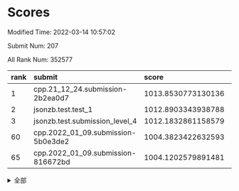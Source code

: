 # Scores

Modified Time: 2022-03-14 10:57:02

Submit Num: 207

All Rank Num: 352577

| rank |               submit               |       score        |       sigma        | pk_num |
| :--- | :--------------------------------- | :----------------- | :----------------- | :----- |
| 1    | cpp.21_12_24.submission-2b2ea0d7   | 1013.8530773130136 | 0.8133616342734798 | 6816   |
| 2    | jsonzb.test.test_1                 | 1012.8903343938788 | 0.7774088165731402 | 6812   |
| 3    | jsonzb.test.submission_level_4     | 1012.1832861158579 | 0.7908243298205468 | 6812   |
| 60   | cpp.2022_01_09.submission-5b0e3de2 | 1004.3823422632593 | 0.730792044652414  | 6813   |
| 65   | cpp.2022_01_09.submission-816672bd | 1004.1202579891481 | 0.7167534507346758 | 6815   |


<details>
<summary>全部</summary>

| rank |                 submit                 |       score        |       sigma        | pk_num |
| :--- | :------------------------------------- | :----------------- | :----------------- | :----- |
| 1    | cpp.21_12_24.submission-2b2ea0d7       | 1013.8530773130136 | 0.8133616342734798 | 6816   |
| 2    | jsonzb.test.test_1                     | 1012.8903343938788 | 0.7774088165731402 | 6812   |
| 3    | jsonzb.test.submission_level_4         | 1012.1832861158579 | 0.7908243298205468 | 6812   |
| 4    | gobigger.level_3.submission_level_3_38 | 1011.4784689836468 | 0.7746636831351897 | 6814   |
| 5    | gobigger.level_3.submission_level_3_12 | 1011.3159896210664 | 0.7844430008138585 | 6816   |
| 6    | gobigger.level_3.submission_level_3_33 | 1011.2197017636702 | 0.7826285056564561 | 6810   |
| 7    | gobigger.level_3.submission_level_3_14 | 1011.0682319262462 | 0.7705995046439966 | 6820   |
| 8    | gobigger.level_3.submission_level_3_0  | 1010.9908476989339 | 0.7542269439351351 | 6816   |
| 9    | gobigger.level_3.submission_level_3_5  | 1010.9835716369555 | 0.7695545919874337 | 6813   |
| 10   | gobigger.level_3.submission_level_3_13 | 1010.9265711414558 | 0.7866530283083468 | 6811   |
| 11   | gobigger.level_3.submission_level_3_47 | 1010.8460098251209 | 0.7573132681024606 | 6817   |
| 12   | gobigger.level_3.submission_level_3_37 | 1010.7342399949916 | 0.7776038843309135 | 6816   |
| 13   | gobigger.level_3.submission_level_3_29 | 1010.6732624047547 | 0.772044412232412  | 6816   |
| 14   | gobigger.level_3.submission_level_3_49 | 1010.62577862353   | 0.7734563032025201 | 6813   |
| 15   | gobigger.level_3.submission_level_3_27 | 1010.6206729515212 | 0.7574611011850166 | 6815   |
| 16   | gobigger.level_3.submission_level_3_2  | 1010.6040507789138 | 0.7572609022581388 | 6810   |
| 17   | gobigger.level_3.submission_level_3_6  | 1010.5560581955846 | 0.7734617908323939 | 6816   |
| 18   | gobigger.level_3.submission_level_3_11 | 1010.5425047474541 | 0.7581454283651708 | 6806   |
| 19   | gobigger.level_3.submission_level_3_18 | 1010.5284502722076 | 0.749939272958096  | 6814   |
| 20   | gobigger.level_3.submission_level_3_30 | 1010.4499137729306 | 0.7553013606183309 | 6814   |
| 21   | gobigger.level_3.submission_level_3_15 | 1010.2657961010775 | 0.7465780628455492 | 6810   |
| 22   | gobigger.level_3.submission_level_3_41 | 1010.2502462485212 | 0.7548362093821328 | 6815   |
| 23   | gobigger.level_3.submission_level_3_9  | 1010.2175502429956 | 0.7550400238786866 | 6815   |
| 24   | gobigger.level_3.submission_level_3_46 | 1010.2148258751556 | 0.7726840910425266 | 6809   |
| 25   | gobigger.level_3.submission_level_3_24 | 1010.207105636555  | 0.7639095551214956 | 6817   |
| 26   | gobigger.level_3.submission_level_3_22 | 1010.155563492457  | 0.7525842225334821 | 6819   |
| 27   | gobigger.level_3.submission_level_3_16 | 1010.1326863075408 | 0.780014799005576  | 6814   |
| 28   | gobigger.level_3.submission_level_3_45 | 1009.9084284344331 | 0.7617779905946657 | 6811   |
| 29   | gobigger.level_3.submission_level_3_19 | 1009.8715567245082 | 0.7598219537725737 | 6811   |
| 30   | gobigger.level_3.submission_level_3_26 | 1009.8668726372191 | 0.7548495258038531 | 6809   |
| 31   | gobigger.level_3.submission_level_3_35 | 1009.857728106412  | 0.7491668898055865 | 6812   |
| 32   | gobigger.level_3.submission_level_3_21 | 1009.8376916599831 | 0.7484113985631919 | 6816   |
| 33   | gobigger.level_3.submission_level_3_7  | 1009.8056813127487 | 0.7479518674780018 | 6816   |
| 34   | gobigger.level_3.submission_level_3_48 | 1009.7875698017052 | 0.7398823896683054 | 6810   |
| 35   | gobigger.level_3.submission_level_3_32 | 1009.7643494413109 | 0.7497782361537481 | 6815   |
| 36   | gobigger.level_3.submission_level_3_1  | 1009.7380761599655 | 0.7388728857770122 | 6820   |
| 37   | gobigger.level_3.submission_level_3_43 | 1009.7110453945015 | 0.7747978909381746 | 6810   |
| 38   | gobigger.level_3.submission_level_3_40 | 1009.6983220088663 | 0.7544203234394811 | 6816   |
| 39   | gobigger.level_3.submission_level_3_42 | 1009.6460164659246 | 0.7627765880837343 | 6810   |
| 40   | gobigger.level_3.submission_level_3_20 | 1009.5854035065015 | 0.7473486695782319 | 6807   |
| 41   | gobigger.level_3.submission_level_3_36 | 1009.5724164674808 | 0.7639393585472761 | 6809   |
| 42   | gobigger.level_3.submission_level_3_23 | 1009.5006147198447 | 0.7426382335809699 | 6813   |
| 43   | gobigger.level_3.submission_level_3_10 | 1009.4427537915484 | 0.7597250646974604 | 6815   |
| 44   | gobigger.level_3.submission_level_3_3  | 1009.3748287601935 | 0.740000713973657  | 6814   |
| 45   | gobigger.level_3.submission_level_3_39 | 1009.354190908888  | 0.7631436576415465 | 6816   |
| 46   | gobigger.level_3.submission_level_3_28 | 1009.3081952363435 | 0.7314464226873296 | 6818   |
| 47   | gobigger.level_3.submission_level_3_8  | 1009.2620082212395 | 0.7484829631250998 | 6811   |
| 48   | gobigger.level_3.submission_level_3_34 | 1009.1466305203586 | 0.7563671396717825 | 6813   |
| 49   | gobigger.level_3.submission_level_3_44 | 1009.0164771877293 | 0.7341996824838829 | 6811   |
| 50   | gobigger.level_3.submission_level_3_25 | 1008.9887734547286 | 0.7454059809555242 | 6812   |
| 51   | gobigger.level_3.submission_level_3_31 | 1008.8858452388457 | 0.7445440452885391 | 6814   |
| 52   | gobigger.level_3.submission_level_3_17 | 1008.7399172062838 | 0.7598912460995976 | 6815   |
| 53   | gobigger.level_3.submission_level_3_4  | 1008.4583115085607 | 0.7414396086502388 | 6818   |
| 54   | gobigger.level_1.submission_level_1_44 | 1005.2412538163729 | 0.7249120398132727 | 6813   |
| 55   | gobigger.level_1.submission_level_1_14 | 1005.2026375391193 | 0.7162269228330269 | 6813   |
| 56   | gobigger.level_1.submission_level_1_25 | 1004.7453863887977 | 0.722785580844706  | 6816   |
| 57   | gobigger.level_1.submission_level_1_0  | 1004.6716231347633 | 0.7175644778447899 | 6815   |
| 58   | gobigger.level_1.submission_level_1_41 | 1004.5456785020662 | 0.7404791260850252 | 6808   |
| 59   | gobigger.level_1.submission_level_1_11 | 1004.4604736729788 | 0.726529622800853  | 6813   |
| 60   | cpp.2022_01_09.submission-5b0e3de2     | 1004.3823422632593 | 0.730792044652414  | 6813   |
| 61   | gobigger.level_1.submission_level_1_6  | 1004.3492242361249 | 0.7203438697319662 | 6812   |
| 62   | gobigger.level_1.submission_level_1_3  | 1004.2770703918761 | 0.7121133994751868 | 6814   |
| 63   | gobigger.level_1.submission_level_1_13 | 1004.2178729161496 | 0.7209956748248413 | 6814   |
| 64   | gobigger.level_1.submission_level_1_26 | 1004.1231429543495 | 0.7137555711954948 | 6822   |
| 65   | cpp.2022_01_09.submission-816672bd     | 1004.1202579891481 | 0.7167534507346758 | 6815   |
| 66   | gobigger.level_1.submission_level_1_9  | 1004.1184778132583 | 0.7214523145962402 | 6811   |
| 67   | gobigger.level_1.submission_level_1_40 | 1003.9189808836937 | 0.7198538877269995 | 6809   |
| 68   | gobigger.level_1.submission_level_1_31 | 1003.8530385846987 | 0.7173837957941213 | 6817   |
| 69   | gobigger.level_1.submission_level_1_17 | 1003.8096700924342 | 0.7096079382159707 | 6811   |
| 70   | gobigger.level_1.submission_level_1_18 | 1003.7752749819808 | 0.7098266180963679 | 6816   |
| 71   | gobigger.level_1.submission_level_1_49 | 1003.743897446011  | 0.7177955829897766 | 6810   |
| 72   | gobigger.level_1.submission_level_1_1  | 1003.7229295708837 | 0.7093747807779305 | 6813   |
| 73   | gobigger.level_1.submission_level_1_2  | 1003.6837444132374 | 0.7299921357500647 | 6811   |
| 74   | gobigger.level_1.submission_level_1_47 | 1003.6779647745473 | 0.7127605364231844 | 6813   |
| 75   | gobigger.level_1.submission_level_1_46 | 1003.6498186765289 | 0.732570266092057  | 6812   |
| 76   | gobigger.level_1.submission_level_1_29 | 1003.5525087538766 | 0.7219463168717553 | 6812   |
| 77   | gobigger.level_1.submission_level_1_28 | 1003.526097557745  | 0.7303517251130262 | 6806   |
| 78   | gobigger.level_1.submission_level_1_7  | 1003.5072134848156 | 0.705053472987684  | 6806   |
| 79   | gobigger.level_1.submission_level_1_42 | 1003.3879310544322 | 0.7182990410418137 | 6816   |
| 80   | gobigger.level_1.submission_level_1_32 | 1003.3134631619731 | 0.7211402543392541 | 6809   |
| 81   | gobigger.level_1.submission_level_1_22 | 1003.2869459922598 | 0.7199493348423197 | 6813   |
| 82   | gobigger.level_1.submission_level_1_21 | 1003.0986764223582 | 0.7024507452900276 | 6815   |
| 83   | gobigger.level_1.submission_level_1_23 | 1003.0857799738247 | 0.7251802300247194 | 6808   |
| 84   | gobigger.level_1.submission_level_1_33 | 1003.0262457613375 | 0.7198609128453118 | 6811   |
| 85   | gobigger.level_1.submission_level_1_5  | 1003.0131272330356 | 0.714619531857377  | 6811   |
| 86   | gobigger.level_1.submission_level_1_48 | 1002.9539726558045 | 0.7208055624771947 | 6811   |
| 87   | gobigger.level_1.submission_level_1_37 | 1002.9518558752953 | 0.7096558936845359 | 6810   |
| 88   | gobigger.level_1.submission_level_1_30 | 1002.9491667441007 | 0.7209714303181073 | 6809   |
| 89   | gobigger.level_1.submission_level_1_45 | 1002.9372122528267 | 0.7045804051580548 | 6812   |
| 90   | gobigger.level_1.submission_level_1_16 | 1002.872709615266  | 0.7186595605025682 | 6811   |
| 91   | gobigger.level_1.submission_level_1_12 | 1002.8409373530999 | 0.7298329605104316 | 6814   |
| 92   | gobigger.level_1.submission_level_1_27 | 1002.7752505471752 | 0.7228270837931908 | 6814   |
| 93   | gobigger.level_1.submission_level_1_38 | 1002.6933434927242 | 0.7128519611162921 | 6813   |
| 94   | gobigger.level_1.submission_level_1_10 | 1002.6916996651082 | 0.7103606297435034 | 6814   |
| 95   | gobigger.level_1.submission_level_1_20 | 1002.6175976345489 | 0.7123722943314177 | 6810   |
| 96   | gobigger.level_1.submission_level_1_43 | 1002.5817385735917 | 0.7140628079278454 | 6816   |
| 97   | gobigger.level_1.submission_level_1_15 | 1002.5787221341658 | 0.7125335549548063 | 6819   |
| 98   | gobigger.level_1.submission_level_1_34 | 1002.5402073844152 | 0.7096997599512506 | 6816   |
| 99   | gobigger.level_1.submission_level_1_36 | 1002.4928267299052 | 0.7110495495190154 | 6812   |
| 100  | gobigger.level_1.submission_level_1_24 | 1002.4417538208438 | 0.7170566117541141 | 6817   |
| 101  | gobigger.level_1.submission_level_1_4  | 1002.3954819018252 | 0.7137602548736415 | 6816   |
| 102  | gobigger.level_1.submission_level_1_35 | 1002.1792775730619 | 0.7249232374999839 | 6815   |
| 103  | gobigger.level_1.submission_level_1_19 | 1002.1472919358075 | 0.7108385519767201 | 6816   |
| 104  | gobigger.level_1.submission_level_1_8  | 1002.0279330755246 | 0.7155584838782935 | 6812   |
| 105  | gobigger.level_1.submission_level_1_39 | 1001.827303809555  | 0.7118097897677053 | 6809   |
| 106  | gobigger.random.submission_random_8    | 997.6539350111466  | 0.7081017999289643 | 6811   |
| 107  | gobigger.random.submission_random_39   | 997.4890881976538  | 0.7150675253105917 | 6810   |
| 108  | gobigger.random.submission_random_0    | 997.2679141600375  | 0.7136468177855673 | 6814   |
| 109  | gobigger.random.submission_random_19   | 997.2239779101066  | 0.7124461473776609 | 6806   |
| 110  | gobigger.random.submission_random_9    | 996.82145064507    | 0.7112594845599014 | 6815   |
| 111  | gobigger.random.submission_random_2    | 996.7145310395173  | 0.6992330623061206 | 6816   |
| 112  | gobigger.random.submission_random_6    | 996.6905836161793  | 0.7159766445792463 | 6810   |
| 113  | gobigger.random.submission_random_47   | 996.6069038642596  | 0.7003776503226621 | 6815   |
| 114  | gobigger.random.submission_random_22   | 996.54073027895    | 0.7077090096574343 | 6816   |
| 115  | gobigger.random.submission_random_40   | 996.504986717805   | 0.7081206711257021 | 6806   |
| 116  | gobigger.random.submission_random_3    | 996.458698271035   | 0.7281424100947491 | 6812   |
| 117  | gobigger.random.submission_random_49   | 996.4388693635356  | 0.7087823788283619 | 6811   |
| 118  | gobigger.random.submission_random_32   | 996.4105936184424  | 0.7126749801216452 | 6815   |
| 119  | gobigger.random.submission_random_34   | 996.306672964308   | 0.7188333609767689 | 6810   |
| 120  | gobigger.random.submission_random_21   | 996.3058905846457  | 0.7044388876763213 | 6818   |
| 121  | gobigger.random.submission_random_36   | 996.3041577743771  | 0.7092702931106257 | 6816   |
| 122  | gobigger.random.submission_random_1    | 996.2950416938081  | 0.706271051180295  | 6816   |
| 123  | gobigger.random.submission_random_27   | 996.2316086121946  | 0.7095909149772671 | 6811   |
| 124  | gobigger.random.submission_random_38   | 996.2242886131442  | 0.7158764014511998 | 6810   |
| 125  | gobigger.random.submission_random_17   | 996.2120679132545  | 0.7076545256865564 | 6815   |
| 126  | gobigger.random.submission_random_7    | 996.1813419181724  | 0.7106232638645014 | 6816   |
| 127  | gobigger.random.submission_random_43   | 996.1468061726357  | 0.7252606343933264 | 6810   |
| 128  | gobigger.random.submission_random_25   | 996.1419265342302  | 0.696812729493617  | 6813   |
| 129  | gobigger.random.submission_random_48   | 996.1027535728869  | 0.7124273945549457 | 6808   |
| 130  | gobigger.random.submission_random_13   | 996.0880517551394  | 0.7201979971749465 | 6813   |
| 131  | gobigger.random.submission_random_26   | 996.0749501495093  | 0.7150917604061768 | 6811   |
| 132  | gobigger.random.submission_random_35   | 996.0714759606396  | 0.7107815446037847 | 6815   |
| 133  | gobigger.random.submission_random_28   | 996.0698812407251  | 0.7126638176365677 | 6815   |
| 134  | gobigger.random.submission_random_41   | 996.0239890766715  | 0.7095228257623402 | 6813   |
| 135  | gobigger.random.submission_random_29   | 995.9813930368865  | 0.7078201037755336 | 6807   |
| 136  | gobigger.random.submission_random_44   | 995.9488922149151  | 0.7109181461119882 | 6815   |
| 137  | gobigger.random.submission_random_37   | 995.8890185560343  | 0.6908899721525318 | 6813   |
| 138  | gobigger.random.submission_random_42   | 995.8566645507758  | 0.7069610848701329 | 6812   |
| 139  | gobigger.random.submission_random_10   | 995.8453338936652  | 0.7050622749298107 | 6816   |
| 140  | gobigger.random.submission_random_12   | 995.7953849889667  | 0.7213440359812822 | 6814   |
| 141  | gobigger.random.submission_random_33   | 995.6476404827495  | 0.7107900425099006 | 6816   |
| 142  | gobigger.random.submission_random_11   | 995.6283571187648  | 0.7131992031554149 | 6812   |
| 143  | gobigger.random.submission_random_24   | 995.6155393465683  | 0.7147727465742199 | 6813   |
| 144  | gobigger.random.submission_random_18   | 995.5240737173395  | 0.7154665715775669 | 6810   |
| 145  | gobigger.random.submission_random_15   | 995.5051379167901  | 0.6979828179885368 | 6813   |
| 146  | gobigger.random.submission_random_45   | 995.5039278648425  | 0.7182669858201873 | 6811   |
| 147  | gobigger.random.submission_random_14   | 995.2722239270372  | 0.7033577856531003 | 6810   |
| 148  | gobigger.random.submission_random_23   | 995.1223413636739  | 0.7068591938033378 | 6814   |
| 149  | gobigger.random.submission_random_31   | 995.1124772608175  | 0.7165047067536847 | 6811   |
| 150  | gobigger.random.submission_random_5    | 995.0945812525209  | 0.7140380435192469 | 6814   |
| 151  | gobigger.random.submission_random_20   | 995.0888553136676  | 0.7164234721263967 | 6815   |
| 152  | gobigger.random.submission_random_16   | 995.0816270978834  | 0.7150834055012697 | 6815   |
| 153  | gobigger.random.submission_random_4    | 994.942816036715   | 0.7087382665353321 | 6812   |
| 154  | gobigger.random.submission_random_46   | 994.9257580201142  | 0.7178044804527821 | 6806   |
| 155  | gobigger.random.submission_random_30   | 994.4349701263544  | 0.7159397689548952 | 6813   |
| 156  | gobigger.level_2.submission_level_2_35 | 994.1612296588836  | 0.7331859446482196 | 6811   |
| 157  | gobigger.level_2.submission_level_2_2  | 993.7336121374053  | 0.7241714077027738 | 6811   |
| 158  | gobigger.level_2.submission_level_2_46 | 993.5378424529861  | 0.7391399857119185 | 6810   |
| 159  | gobigger.level_2.submission_level_2_34 | 993.466661037248   | 0.7396540293542502 | 6809   |
| 160  | gobigger.level_2.submission_level_2_45 | 993.3598726971024  | 0.7591111093827522 | 6815   |
| 161  | gobigger.level_2.submission_level_2_42 | 993.3379510475445  | 0.7407010616207633 | 6816   |
| 162  | gobigger.level_2.submission_level_2_11 | 993.2609782741428  | 0.7304613796630431 | 6811   |
| 163  | gobigger.level_2.submission_level_2_30 | 993.251234534592   | 0.7425882689456917 | 6812   |
| 164  | gobigger.level_2.submission_level_2_49 | 993.2320089881246  | 0.7439366091649569 | 6815   |
| 165  | gobigger.level_2.submission_level_2_20 | 993.1670808916776  | 0.7412877315509261 | 6816   |
| 166  | gobigger.level_2.submission_level_2_23 | 993.0779954598926  | 0.7274505882161095 | 6814   |
| 167  | gobigger.level_2.submission_level_2_27 | 992.8002483696754  | 0.7547261627688505 | 6814   |
| 168  | gobigger.level_2.submission_level_2_6  | 992.776084673409   | 0.7383396097024153 | 6812   |
| 169  | gobigger.level_2.submission_level_2_10 | 992.7393274241183  | 0.7249105899714762 | 6812   |
| 170  | gobigger.level_2.submission_level_2_14 | 992.5937012427389  | 0.7494229277326665 | 6814   |
| 171  | gobigger.level_2.submission_level_2_16 | 992.495162472889   | 0.737377690955156  | 6814   |
| 172  | gobigger.level_2.submission_level_2_17 | 992.442536877849   | 0.7355449888466485 | 6815   |
| 173  | gobigger.level_2.submission_level_2_43 | 992.3897857263275  | 0.7397757588989821 | 6811   |
| 174  | gobigger.level_2.submission_level_2_15 | 992.3851407550949  | 0.7322385633115118 | 6813   |
| 175  | gobigger.level_2.submission_level_2_1  | 992.2931425434912  | 0.7484084771300217 | 6815   |
| 176  | gobigger.level_2.submission_level_2_22 | 992.1687245639437  | 0.7285543995805673 | 6814   |
| 177  | gobigger.level_2.submission_level_2_3  | 992.0595033272449  | 0.7426921322883856 | 6811   |
| 178  | gobigger.level_2.submission_level_2_39 | 992.0177628773781  | 0.7495436325252036 | 6819   |
| 179  | gobigger.level_2.submission_level_2_7  | 992.0108550329321  | 0.7530477052876017 | 6816   |
| 180  | gobigger.level_2.submission_level_2_26 | 991.9773981197592  | 0.7406999441839898 | 6811   |
| 181  | gobigger.level_2.submission_level_2_29 | 991.9590682549984  | 0.7374456179971275 | 6812   |
| 182  | gobigger.level_2.submission_level_2_48 | 991.9426197816391  | 0.7588289534524226 | 6812   |
| 183  | gobigger.level_2.submission_level_2_28 | 991.927587252973   | 0.7540501799087688 | 6812   |
| 184  | gobigger.level_2.submission_level_2_4  | 991.8944407164882  | 0.7288480693976715 | 6812   |
| 185  | gobigger.level_2.submission_level_2_32 | 991.876386086645   | 0.7627495439413038 | 6813   |
| 186  | gobigger.level_2.submission_level_2_44 | 991.8555918502263  | 0.7362026248861304 | 6815   |
| 187  | gobigger.level_2.submission_level_2_19 | 991.7868182145697  | 0.7408075279297773 | 6814   |
| 188  | gobigger.level_2.submission_level_2_40 | 991.68059266459    | 0.7377558614393572 | 6814   |
| 189  | gobigger.level_2.submission_level_2_21 | 991.4619501614601  | 0.7358113252455174 | 6815   |
| 190  | gobigger.level_2.submission_level_2_5  | 991.3869843643796  | 0.7626158126442546 | 6814   |
| 191  | gobigger.level_2.submission_level_2_47 | 991.3793332822153  | 0.7546975025518552 | 6813   |
| 192  | gobigger.level_2.submission_level_2_0  | 991.2110017589177  | 0.7518688015352539 | 6816   |
| 193  | gobigger.level_2.submission_level_2_33 | 991.1409724987265  | 0.7415720286483766 | 6815   |
| 194  | gobigger.level_2.submission_level_2_24 | 991.102515011973   | 0.7502941757291455 | 6815   |
| 195  | gobigger.level_2.submission_level_2_25 | 991.0532853595777  | 0.7393613134280623 | 6814   |
| 196  | gobigger.level_2.submission_level_2_13 | 990.9154813265567  | 0.7622358883956727 | 6815   |
| 197  | gobigger.level_2.submission_level_2_18 | 990.8365609211091  | 0.7561144592687757 | 6810   |
| 198  | gobigger.level_2.submission_level_2_37 | 990.5024204803499  | 0.7503052077697292 | 6815   |
| 199  | gobigger.level_2.submission_level_2_41 | 990.3529600634693  | 0.738985564495165  | 6812   |
| 200  | gobigger.level_2.submission_level_2_9  | 990.344511508701   | 0.7687492999765986 | 6812   |
| 201  | gobigger.level_2.submission_level_2_31 | 990.2540837810429  | 0.7647304289835954 | 6814   |
| 202  | gobigger.level_2.submission_level_2_36 | 990.2191383138111  | 0.7589742759924611 | 6816   |
| 203  | gobigger.level_2.submission_level_2_38 | 990.2083451293847  | 0.7407649709701767 | 6814   |
| 204  | gobigger.level_2.submission_level_2_12 | 990.1843113327494  | 0.787464133249334  | 6821   |
| 205  | gobigger.level_2.submission_level_2_8  | 990.1489770248777  | 0.7310348651370432 | 6810   |
| 206  | gobigger.none.submission_none_1        | 975.4120722687161  | 1.5449689905717636 | 6811   |
| 207  | gobigger.none.submission_none_0        | 974.968363630567   | 1.6220502201265257 | 6813   |

</details>